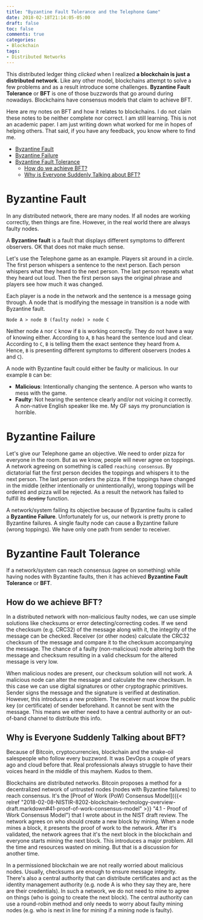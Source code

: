 ```yaml
---
title: "Byzantine Fault Tolerance and the Telephone Game"
date: 2018-02-18T21:14:05-05:00
draft: false
toc: false
comments: true
categories:
- Blockchain
tags:
- Distributed Networks
---
```


This distributed ledger thing *clicked* when I realized **a blockchain is just a distributed network**. Like any other model, blockchains attempt to solve a few problems and as a result introduce some challenges. **Byzantine Fault Tolerance** or **BFT** is one of those buzzwords that go around during nowadays. Blockchains have consensus models that claim to achieve BFT.

Here are my notes on BFT and how it relates to blockchains. I do not claim these notes to be neither complete nor correct. I am still learning. This is not an academic paper. I am just writing down what worked for me in hopes of helping others. That said, if you have any feedback, you know where to find me.

<!--more-->

<!-- MarkdownTOC -->

- [Byzantine Fault](#byzantine-fault)
- [Byzantine Failure](#byzantine-failure)
- [Byzantine Fault Tolerance](#byzantine-fault-tolerance)
    - [How do we achieve BFT?](#how-do-we-achieve-bft)
    - [Why is Everyone Suddenly Talking about BFT?](#why-is-everyone-suddenly-talking-about-bft)

<!-- /MarkdownTOC -->


<a name="byzantine-fault"></a>
# Byzantine Fault
In any distributed network, there are many nodes. If all nodes are working correctly, then things are fine. However, in the real world there are always faulty nodes.

A **Byzantine fault** is a fault that displays different symptoms to different observers. OK that does not make much sense.

Let's use the Telephone game as an example. Players sit around in a circle. The first person whispers a sentence to the next person. Each person whispers what they heard to the next person. The last person repeats what they heard out loud. Then the first person says the original phrase and players see how much it was changed.

Each player is a node in the network and the sentence is a message going through. A node that is modifying the message in transition is a node with Byzantine fault.

`Node A > node B (faulty node) > node C`

Neither node `A` nor `C` know if `B` is working correctly. They do not have a way of knowing either. According to `A`, `B` has heard the sentence loud and clear. According to `C`, `B` is telling them the exact sentence they heard from `A`. Hence, `B` is presenting different symptoms to different observers (nodes `A` and `C`).

A node with Byzantine fault could either be faulty or malicious. In our example `B` can be:

- **Malicious**: Intentionally changing the sentence. A person who wants to mess with the game.
- **Faulty**: Not hearing the sentence clearly and/or not voicing it correctly. A non-native English speaker like me. My GF says my pronunciation is horrible.

<a name="byzantine-failure"></a>
# Byzantine Failure
Let's give our Telephone game an objective. We need to order pizza for everyone in the room. But as we know, people will never agree on toppings. A network agreeing on something is called `reaching consensus`. By dictatorial fiat the first person decides the toppings and whispers it to the next person. The last person orders the pizza. If the toppings have changed in the middle (either intentionally or unintentionally), wrong toppings will be ordered and pizza will be rejected. As a result the network has failed to fulfill its ~~destiny~~ function.

A network/system failing its objective because of Byzantine faults is called a **Byzantine Failure**. Unfortunately for us, our network is pretty prone to Byzantine failures. A single faulty node can cause a Byzantine failure (wrong toppings). We have only one path from sender to receiver.

<a name="byzantine-fault-tolerance"></a>
# Byzantine Fault Tolerance
If a network/system can reach consensus (agree on something) while having nodes with Byzantine faults, then it has achieved **Byzantine Fault Tolerance** or **BFT**.

<a name="how-do-we-achieve-bft"></a>
## How do we achieve BFT?
In a distributed network with non-malicious faulty nodes, we can use simple solutions like checksums or error detecting/correcting codes. If we send the checksum (e.g. CRC32) of the message along with it, the integrity of the message can be checked. Receiver (or other nodes) calculate the CRC32 checksum of the message and compare it to the checksum accompanying the message. The chance of a faulty (non-malicious) node altering both the message and checksum resulting in a valid checksum for the altered message is very low.

When malicious nodes are present, our checksum solution will not work. A malicious node can alter the message and calculate the new checksum. In this case we can use digital signatures or other cryptographic primitives. Sender signs the message and the signature is verified at destination. However, this introduces a new problem. The receiver must know the public key (or certificate) of sender beforehand. It cannot be sent with the message. This means we either need to have a central authority or an out-of-band channel to distribute this info.

<a name="why-is-everyone-suddenly-talking-about-bft"></a>
## Why is Everyone Suddenly Talking about BFT?
Because of Bitcoin, cryptocurrencies, blockchain and the snake-oil salespeople who follow every buzzword. It was DevOps a couple of years ago and cloud before that. Real professionals always struggle to have their voices heard in the middle of this mayhem. Kudos to them.

Blockchains are distributed networks. Bitcoin proposes a method for a decentralized network of untrusted nodes (nodes with Byzantine failures) to reach consensus. It's the [Proof of Work (PoW) Consensus Model]({{< relref "2018-02-08-NISTIR-8202-blockchain-technology-overview-draft.markdown#41-proof-of-work-consensus-model" >}} "4.1 - Proof of Work Consensus Model") that I wrote about in the NIST draft review. The network agrees on who should create a new block by mining. When a node mines a block, it presents the proof of work to the network. After it's validated, the network agrees that it's the next block in the blockchain and everyone starts mining the next block. This introduces a major problem. All the time and resources wasted on mining. But that is a discussion for another time.

In a permissioned blockchain we are not really worried about malicious nodes. Usually, checksums are enough to ensure message integrity. There's also a central authority that can distribute certificates and act as the identity management authority (e.g. node A is who they say they are, here are their credentials). In such a network, we do not need to mine to agree on things (who is going to create the next block). The central authority can use a round-robin method and only needs to worry about faulty mining nodes (e.g. who is next in line for mining if a mining node is faulty).